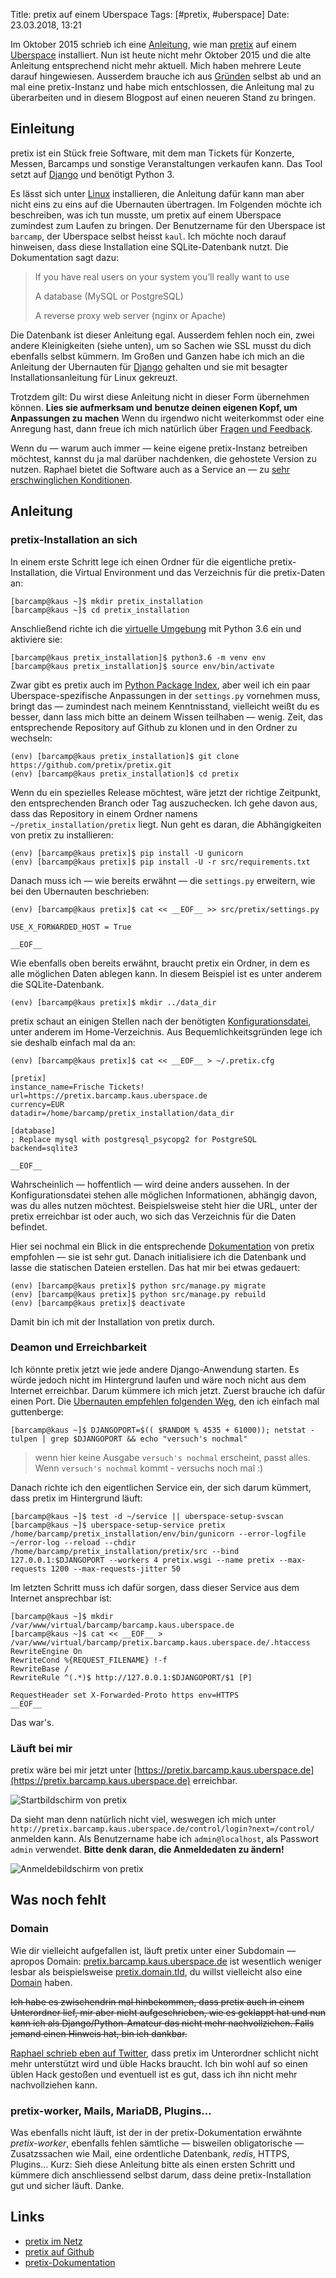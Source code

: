 Title: pretix auf einem Uberspace
Tags: [#pretix, #uberspace]
Date: 23.03.2018, 13:21

Im Oktober 2015 schrieb ich eine [Anleitung](/2015/pretix-auf-einem-uberspace-installieren/), wie man [pretix](https://github.com/pretix/pretix) auf einem [Uberspace](https://uberspace.de) installiert. Nun ist heute nicht mehr Oktober 2015 und die alte Anleitung entsprechend nicht mehr aktuell. Mich haben mehrere Leute darauf hingewiesen. Ausserdem brauche ich aus [Gründen](/2018/osstatus-com/) selbst ab und an mal eine pretix-Instanz und habe mich entschlossen, die Anleitung mal zu überarbeiten und in diesem Blogpost auf einen neueren Stand zu bringen.

## Einleitung

pretix ist ein Stück freie Software, mit dem man Tickets für Konzerte, Messen, Barcamps und sonstige Veranstaltungen verkaufen kann. Das Tool setzt auf [Django](https://www.djangoproject.com) und benötigt Python 3. 

Es lässt sich unter [Linux](https://docs.pretix.eu/en/latest/admin/installation/manual_smallscale.html) installieren, die Anleitung dafür kann man aber nicht eins zu eins auf die Ubernauten übertragen. Im Folgenden möchte ich beschreiben, was ich tun musste, um pretix auf einem Uberspace zumindest zum Laufen zu bringen. Der Benutzername für den Uberspace ist `barcamp`, der Uberspace selbst heisst `kaul`. Ich möchte noch darauf hinweisen, dass diese Installation eine SQLite-Datenbank nutzt. Die Dokumentation sagt dazu:

> If you have real users on your system you’ll really want to use
>
> A database (MySQL or PostgreSQL)
>
> A reverse proxy web server (nginx or Apache)

Die Datenbank ist dieser Anleitung egal. Ausserdem fehlen noch ein, zwei andere Kleinigkeiten (siehe unten), um so Sachen wie SSL musst du dich ebenfalls selbst kümmern. Im Großen und Ganzen habe ich mich an die Anleitung der Ubernauten für [Django](https://wiki.uberspace.de/cool:django) gehalten und sie mit besagter Installationsanleitung für Linux gekreuzt. 

Trotzdem gilt: Du wirst diese Anleitung nicht in dieser Form übernehmen können. **Lies sie aufmerksam und benutze deinen eigenen Kopf, um Anpassungen zu machen** Wenn du irgendwo nicht weiterkommst oder eine Anregung hast, dann freue ich mich natürlich über [Fragen und Feedback](/about/).

Wenn du — warum auch immer — keine eigene pretix-Instanz betreiben möchtest, kannst du ja mal darüber nachdenken, die gehostete Version zu nutzen. Raphael bietet die Software auch as a Service an — zu [sehr erschwinglichen Konditionen](https://pretix.eu/about/de/pricing).

## Anleitung

### pretix-Installation an sich

In einem erste Schritt lege ich einen Ordner für die eigentliche pretix-Installation, die Virtual Environment und das Verzeichnis für die pretix-Daten an:

    [barcamp@kaus ~]$ mkdir pretix_installation
    [barcamp@kaus ~]$ cd pretix_installation

Anschließend richte ich die [virtuelle Umgebung](https://virtualenv.pypa.io/en/stable/) mit Python 3.6 ein und aktiviere sie:

    [barcamp@kaus pretix_installation]$ python3.6 -m venv env
    [barcamp@kaus pretix_installation]$ source env/bin/activate

Zwar gibt es pretix auch im [Python Package Index](https://de.wikipedia.org/wiki/Pip_(Python)), aber weil ich ein paar Uberspace-spezifische Anpassungen in der `settings.py` vornehmen muss, bringt das — zumindest nach meinem Kenntnisstand, vielleicht weißt du es besser, dann lass mich bitte an deinem Wissen teilhaben — wenig. Zeit, das entsprechende Repository auf Github zu klonen und in den Ordner zu wechseln:

    (env) [barcamp@kaus pretix_installation]$ git clone https://github.com/pretix/pretix.git
    (env) [barcamp@kaus pretix_installation]$ cd pretix

Wenn du ein spezielles Release möchtest, wäre jetzt der richtige Zeitpunkt, den entsprechenden Branch oder Tag auszuchecken. Ich gehe davon aus, dass das Repository in einem Ordner namens `~/pretix_installation/pretix` liegt. Nun geht es daran, die Abhängigkeiten von pretix zu installieren:

    (env) [barcamp@kaus pretix]$ pip install -U gunicorn
    (env) [barcamp@kaus pretix]$ pip install -U -r src/requirements.txt

Danach muss ich — wie bereits erwähnt — die `settings.py` erweitern, wie bei den Ubernauten beschrieben:

    (env) [barcamp@kaus pretix]$ cat << __EOF__ >> src/pretix/settings.py
    
    USE_X_FORWARDED_HOST = True
    
    __EOF__

Wie ebenfalls oben bereits erwähnt, braucht pretix ein Ordner, in dem es alle möglichen Daten ablegen kann. In diesem Beispiel ist es unter anderem die SQLite-Datenbank.

    (env) [barcamp@kaus pretix]$ mkdir ../data_dir

pretix schaut an einigen Stellen nach der benötigten [Konfigurationsdatei](https://docs.pretix.eu/en/latest/admin/config.html), unter anderem im Home-Verzeichnis. Aus Bequemlichkeitsgründen lege ich sie deshalb einfach mal da an:

    (env) [barcamp@kaus pretix]$ cat << __EOF__ > ~/.pretix.cfg
    
    [pretix]
    instance_name=Frische Tickets!
    url=https://pretix.barcamp.kaus.uberspace.de
    currency=EUR
    datadir=/home/barcamp/pretix_installation/data_dir
    
    [database]
    ; Replace mysql with postgresql_psycopg2 for PostgreSQL
    backend=sqlite3
    
    __EOF__

Wahrscheinlich — hoffentlich — wird deine anders aussehen. In der Konfigurationsdatei stehen alle möglichen Informationen, abhängig davon, was du alles nutzen möchtest. Beispielsweise steht hier die URL, unter der pretix erreichbar ist oder auch, wo sich das Verzeichnis für die Daten befindet.

Hier sei nochmal ein Blick in die entsprechende [Dokumentation](https://docs.pretix.eu/en/latest/admin/config.html) von pretix empfohlen — sie ist sehr gut. Danach initialisiere ich die Datenbank und lasse die statischen Dateien erstellen. Das hat mir bei etwas gedauert:

    (env) [barcamp@kaus pretix]$ python src/manage.py migrate
    (env) [barcamp@kaus pretix]$ python src/manage.py rebuild
    (env) [barcamp@kaus pretix]$ deactivate

Damit bin ich mit der Installation von pretix durch.

### Deamon und Erreichbarkeit

Ich könnte pretix jetzt wie jede andere Django-Anwendung starten. Es würde jedoch nicht im Hintergrund laufen und wäre noch nicht aus dem Internet erreichbar. Darum kümmere ich mich jetzt. Zuerst brauche ich dafür einen Port. Die [Ubernauten empfehlen folgenden Weg](https://wiki.uberspace.de/cool:django#deamon_einrichten), den ich einfach mal guttenberge:

    [barcamp@kaus ~]$ DJANGOPORT=$(( $RANDOM % 4535 + 61000)); netstat -tulpen | grep $DJANGOPORT && echo "versuch's nochmal"

>  wenn hier keine Ausgabe `versuch's nochmal` erscheint, passt alles. Wenn `versuch's nochmal` kommt - versuchs noch mal :)

Danach richte ich den eigentlichen Service ein, der sich darum kümmert, dass pretix im Hintergrund läuft:

    [barcamp@kaus ~]$ test -d ~/service || uberspace-setup-svscan 
    [barcamp@kaus ~]$ uberspace-setup-service pretix /home/barcamp/pretix_installation/env/bin/gunicorn --error-logfile ~/error-log --reload --chdir /home/barcamp/pretix_installation/pretix/src --bind 127.0.0.1:$DJANGOPORT --workers 4 pretix.wsgi --name pretix --max-requests 1200 --max-requests-jitter 50

Im letzten Schritt muss ich dafür sorgen, dass dieser Service aus dem Internet ansprechbar ist:

    [barcamp@kaus ~]$ mkdir /var/www/virtual/barcamp/barcamp.kaus.uberspace.de
    [barcamp@kaus ~]$ cat << __EOF__ > /var/www/virtual/barcamp/pretix.barcamp.kaus.uberspace.de/.htaccess
    RewriteEngine On
    RewriteCond %{REQUEST_FILENAME} !-f
    RewriteBase /
    RewriteRule ^(.*)$ http://127.0.0.1:$DJANGOPORT/$1 [P]
 
    RequestHeader set X-Forwarded-Proto https env=HTTPS
    __EOF__

Das war's.

### Läuft bei mir

pretix wäre bei mir jetzt unter [https://pretix.barcamp.kaus.uberspace.de](https://pretix.barcamp.kaus.uberspace.de) erreichbar.

![Startbildschirm von pretix](/img/IMG_132_pretix.png)

 Da sieht man denn natürlich nicht viel, weswegen ich mich unter `http://pretix.barcamp.kaus.uberspace.de/control/login?next=/control/` anmelden kann. Als Benutzername habe ich `admin@localhost`, als Passwort `admin` verwendet. **Bitte denk daran, die Anmeldedaten zu ändern!**
 
![Anmeldebildschirm von pretix](/img/IMG_99.png)

## Was noch fehlt

### Domain

Wie dir vielleicht aufgefallen ist, läuft pretix unter einer Subdomain — apropos Domain: [pretix.barcamp.kaus.uberspace.de](https://pretix.barcamp.kaus.uberspace.de) ist wesentlich weniger lesbar als beispielsweise [pretix.domain.tld](https://pretix.domain.tld), du willst vielleicht also eine [Domain](https://wiki.uberspace.de/domain) haben.

<del>Ich habe es zwischendrin mal hinbekommen, dass pretix auch in einem Unterordner lief, mir aber nicht aufgeschrieben, wie es geklappt hat und nun kann ich als Django/Python-Amateur das nicht mehr nachvollziehen. Falls jemand einen Hinweis hat, bin ich dankbar.</del>

[Raphael schrieb eben auf Twitter](https://twitter.com/_rami_/status/978015739939577856), dass pretix im Unterordner schlicht nicht mehr unterstützt wird und üble Hacks braucht. Ich bin wohl auf so einen üblen Hack gestoßen und eventuell ist es gut, dass ich ihn nicht mehr nachvollziehen kann.

### pretix-worker, Mails, MariaDB, Plugins...

Was ebenfalls nicht läuft, ist der in der pretix-Dokumentation erwähnte *pretix-worker*, ebenfalls fehlen sämtliche — bisweilen obligatorische — Zusatzssachen wie Mail, eine ordentliche Datenbank, *redis*, HTTPS, Plugins... Kurz: Sieh diese Anleitung bitte als einen ersten Schritt und kümmere dich anschliessend selbst darum, dass deine pretix-Installation gut und sicher läuft. Danke.

## Links

- [pretix im Netz](https://pretix.eu/about/de/)
- [pretix auf Github](https://github.com/pretix/pretix)
- [pretix-Dokumentation](https://docs.pretix.eu/en/latest/)

